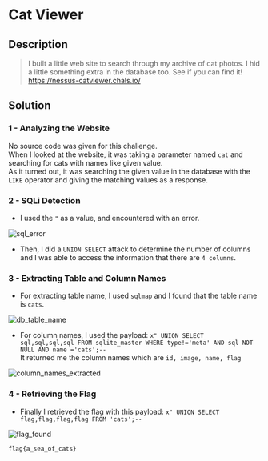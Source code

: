 # Cat Viewer

## Description

> I built a little web site to search through my archive of cat photos.
> I hid a little something extra in the database too. See if you can find it!
> https://nessus-catviewer.chals.io/

## Solution

### 1 - Analyzing the Website
No source code was given for this challenge. <br> 
When I looked at the website, it was taking a parameter named `cat` and searching for cats with names like given value. <br>
As it turned out, it was searching the given value in the database with the `LIKE` operator and giving the matching values as a response.

### 2 - SQLi Detection

* I used the `"` as a value, and encountered with an error.

![sql_error](https://github.com/alp361/ctf-writeups/assets/69428956/7bb0b1e6-fd6d-4816-90b5-8e8c27a3a2b0)

* Then, I did a `UNION SELECT` attack to determine the number of columns and I was able to access the information that there are `4 columns`.

### 3 - Extracting Table and Column Names

* For extracting table name, I used `sqlmap` and I found that the table name is `cats`.

![db_table_name](https://github.com/alp361/ctf-writeups/assets/69428956/888e2149-54e6-4db0-a8fa-43580830bf94)

* For column names, I used the payload: `x" UNION SELECT sql,sql,sql,sql FROM sqlite_master WHERE type!='meta' AND sql NOT NULL AND name ='cats';--` <br>
It returned me the column names which are `id, image, name, flag`

![column_names_extracted](https://github.com/alp361/ctf-writeups/assets/69428956/6529cef8-68b9-401f-bbeb-2dfdade8633a)

### 4 - Retrieving the Flag

* Finally I retrieved the flag with this payload: `x" UNION SELECT flag,flag,flag,flag FROM 'cats';--`

![flag_found](https://github.com/alp361/ctf-writeups/assets/69428956/a2f883bc-b6dc-4129-8bf8-cfbcf92981dd)

  
```
flag{a_sea_of_cats}
```
